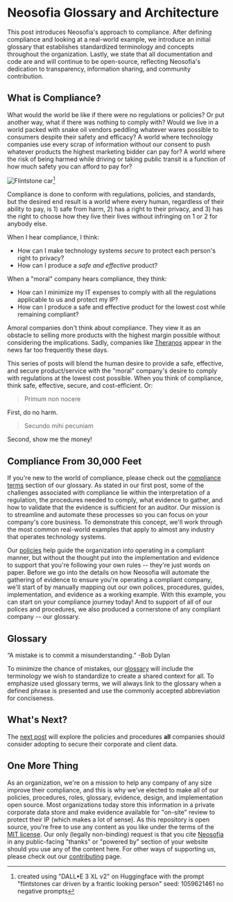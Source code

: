 <!--- Internal References -->
[pol]:   /shared/policies.md#data-integrity-and-privacy-dip
[flint]: /shared/images/flintstones-car.png
[compg]: /shared/glossary.md#compliance-terms
[g]:     /shared/glossary.md
[contrib]: /CONTRIBUTING.md

<!--- External References -->
[ther]: https://en.wikipedia.org/wiki/Theranos#Exposure_and_downfall
[mit]: https://en.wikipedia.org/wiki/MIT_License
[ns]: https://github.com/neosofia/corporate


# Neosofia Glossary and Architecture

This post introduces Neosofia's approach to compliance. After defining compliance and looking at a real-world example, we introduce an initial glossary that establishes standardized terminology and concepts throughout the organization. Lastly, we state that all documentation and code are and will continue to be open-source, reflecting Neosofia's dedication to transparency, information sharing, and community contribution.

## What is Compliance?

What would the world be like if there were no regulations or policies? Or put another way, what if there was nothing to comply with? Would we live in a world packed with snake oil vendors peddling whatever wares possible to consumers despite their safety and efficacy? A world where technology companies use every scrap of information without our consent to push whatever products the highest marketing bidder can pay for? A world where the risk of being harmed while driving or taking public transit is a function of how much safety you can afford to pay for?

![Flintstone car][flint][^credit]

Compliance is done to conform with regulations, policies, and standards, but the desired end result is a world where every human, regardless of their ability to pay, is 1) safe from harm, 2) has a right to their privacy, and 3) has the right to choose how they live their lives without infringing on 1 or 2 for anybody else.

When I hear compliance, I think:
 * How can I make technology systems *secure* to protect each person's right to privacy?
 * How can I produce a *safe and effective* product?

When a "moral" company hears compliance, they think:
 * How can I minimize my IT expenses to comply with all the regulations applicable to us and protect my IP?
 * How can I produce a safe and effective product for the lowest cost while remaining compliant?

Amoral companies don't think about compliance. They view it as an obstacle to selling more products with the highest margin possible without considering the implications. Sadly, companies like [Theranos][ther] appear in the news far too frequently these days.

This series of posts will blend the human desire to provide a safe, effective, and secure product/service with the "moral" company's desire to comply with regulations at the lowest cost possible. When you think of compliance, think safe, effective, secure, and cost-efficient. Or:

> Primum non nocere

First, do no harm.

> Secundo mihi pecuniam

Second, show me the money!

## Compliance From 30,000 Feet

If you're new to the world of compliance, please check out the [compliance terms][compg] section of our glossary. As stated in our first post, some of the challenges associated with compliance lie within the interpretation of a regulation, the procedures needed to comply, what evidence to gather, and how to validate that the evidence is sufficient for an auditor. Our mission is to streamline and automate these processes so you can focus on your company's core business. To demonstrate this concept, we'll work through the most common real-world examples that apply to almost any industry that operates technology systems. 

Our [policies][pol] help guide the organization into operating in a compliant manner, but without the thought put into the implementation and evidence to support that you're following your own rules -- they're just words on paper. Before we go into the details on how Neosofia will automate the gathering of evidence to ensure you're operating a compliant company, we'll start of by manually mapping out our own polices, procedures, guides, implementation, and evidence as a working example. With this example, you can start on your compliance journey today! And to support of all of our polices and procedures, we also produced a cornerstone of any compliant company -- our glossary.

## Glossary

“A mistake is to commit a misunderstanding.” -Bob Dylan

To minimize the chance of mistakes, our [glossary][g] will include the terminology we wish to standardize to create a shared context for all. To emphasize used glossary terms, we will always link to the glossary when a defined phrase is presented and use the commonly accepted abbreviation for conciseness.

## What's Next?

The [next post](./0004_mvc.md) will explore the policies and procedures **all** companies should consider adopting to secure their corporate and client data.

## One More Thing

As an organization, we're on a mission to help any company of any size improve their compliance, and this is why we've elected to make all of our policies, procedures, roles, glossary, evidence, design, and implementation open source. Most organizations today store this information in a private corporate data store and make evidence available for "on-site" review to protect their IP (which makes a lot of sense). As this repository is open source, you're free to use any content as you like under the terms of the [MIT license][mit]. Our only (legally non-binding) request is that you cite [Neosofia][ns] in any public-facing "thanks" or "powered by" section of your website should you use any of the content here. For other ways of supporting us, please check out our [contributing][contrib] page.

[^credit]: created using "DALL•E 3 XL v2" on Huggingface with the prompt "flintstones car driven by a frantic looking person" seed: 1059621461 no negative prompts